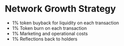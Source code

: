 # Network Growth Strategy



* 1% token buyback for liquidity on each transaction
* 1% Token burn on each transaction
* 1% Marketing and operational costs
* 1% Reflections back to holders
